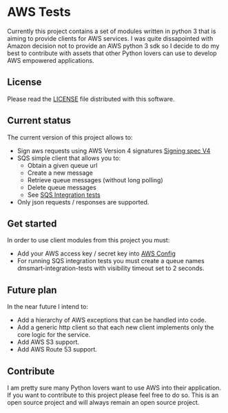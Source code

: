 # AWS Tests

Currently this project contains a set of modules written in python 3 that is aiming to provide clients for AWS services.
I was quite dissapointed with Amazon decision not to provide an AWS python 3 sdk so I decide to do my best to contribute
with assets that other Python lovers can use to develop AWS empowered applications.

## License

Please read the [LICENSE](https://github.com/rcosnita/aws-tests/blob/master/LICENSE) file distributed with this software.

## Current status

The current version of this project allows to:

* Sign aws requests using AWS Version 4 signatures [Signing spec V4](http://docs.aws.amazon.com/general/latest/gr/sigv4_signing.html)		
* SQS simple client that allows you to:
	* Obtain a given queue url
	* Create a new message
	* Retrieve queue messages (without long polling)
	* Delete queue messages
	* See [SQS Integration tests](https://github.com/rcosnita/aws-tests/blob/master/aws/sqs/tests/itest_sqs_client.py)
* Only json requests / responses are supported.

## Get started

In order to use client modules from this project you must:

* Add your AWS access key / secret key into [AWS Config](https://github.com/rcosnita/aws-tests/blob/master/aws/core/aws_config.py)
* For running SQS integration tests you must create a queue names dmsmart-integration-tests with visibility timeout set to 2 seconds.
	
## Future plan

In the near future I intend to:

* Add a hierarchy of AWS exceptions that can be handled into code.
* Add a generic http client so that each new client implements only the core logic for the service.
* Add AWS S3 support.
* Add AWS Route 53 support.
	
## Contribute

I am pretty sure many Python lovers want to use AWS into their application. If you want to contribute to this project please
feel free to do so. This is an open source project and will always remain an open source project.